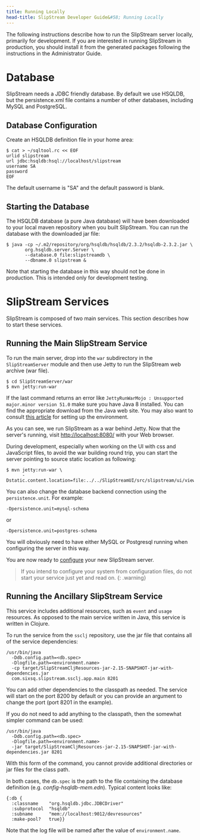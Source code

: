 ```yaml
---
title: Running Locally
head-title: SlipStream Developer Guide&#58; Running Locally
---
```


The following instructions describe how to run the SlipStream server
locally, primarily for development.  If you are interested in running
SlipStream in production, you should install it from the generated
packages following the instructions in the Administrator Guide.

# Database

SlipStream needs a JDBC friendly database. By default we use HSQLDB,
but the persistence.xml file contains a number of other databases,
including MySQL and PostgreSQL.

## Database Configuration

Create an HSQLDB definition file in your home area:

    $ cat > ~/sqltool.rc << EOF
    urlid slipstream
    url jdbc:hsqldb:hsql://localhost/slipstream
    username SA
    password
    EOF

The default username is "SA" and the default password is blank.

## Starting the Database

The HSQLDB database (a pure Java database) will have been downloaded
to your local maven repository when you built SlipStream.  You can run
the database with the downloaded jar file:

    $ java -cp ~/.m2/repository/org/hsqldb/hsqldb/2.3.2/hsqldb-2.3.2.jar \
           org.hsqldb.server.Server \
           --database.0 file:slipstreamdb \
           --dbname.0 slipstream &

Note that starting the database in this way should not be done in
production.  This is intended only for development testing. 

# SlipStream Services

SlipStream is composed of two main services. This section describes
how to start these services.

## Running the Main SlipStream Service

To run the main server, drop into the `war` subdirectory in the
`SlipStreamServer` module and then use Jetty to run the SlipStream web
archive (war file). 

    $ cd SlipStreamServer/war
    $ mvn jetty:run-war

If the last command returns an error like `JettyRunWarMojo :
Unsupported major.minor version 51.0` make sure you have Java 8
installed.  You can find the appropriate download from the Java web
site.  You may also want to consult [this article][java-osx-setup] for
setting up the environment.

As you can see, we run SlipStream as a war behind Jetty.  Now that the
server's running, visit
[http://localhost:8080/](http://localhost:8080/) with your Web
browser.


During development, especially when working on the UI with css and
JavaScript files, to avoid the war building round trip, you can start
the server pointing to source static location as following:

    $ mvn jetty:run-war \
          -Dstatic.content.location=file:../../SlipStreamUI/src/slipstream/ui/views 

You can also change the database backend connection using the
`persistence.unit`. For example:

    -Dpersistence.unit=mysql-schema

or

    -Dpersistence.unit=postgres-schema

You will obviously need to have either MySQL or Postgresql running
when configuring the server in this way.

You are now ready to [configure](/documentation/developer_guide/configuration.html)
your new SlipStream server.

> If you intend to configure your system from configuration files,
do not start your service just yet and read on.
{: .warning}

## Running the Ancillary SlipStream Service

This service includes additional resources, such as `event` and `usage` resources.
As opposed to the main service written in Java, this service is written
in Clojure.

To run the service from the `ssclj` repository, use the jar file that
contains all of the service dependencies:

    /usr/bin/java
      -Ddb.config.path=<db.spec>
      -Dlogfile.path=<environment.name>
      -cp target/SlipStreamCljResources-jar-2.15-SNAPSHOT-jar-with-dependencies.jar
      com.sixsq.slipstream.ssclj.app.main 8201

You can add other dependencies to the classpath as needed.  The
service will start on the port 8200 by default or you can provide an
argument to change the port (port 8201 in the example).

If you do not need to add anything to the classpath, then the somewhat
simpler command can be used:

    /usr/bin/java
      -Ddb.config.path=<db.spec>
      -Dlogfile.path=<environment.name>
      -jar target/SlipStreamCljResources-jar-2.15-SNAPSHOT-jar-with-dependencies.jar 8201

With this form of the command, you cannot provide additional
directories or jar files for the class path.

In both cases, the `db.spec` is the path to the file containing the database definition
(e.g. *config-hsqldb-mem.edn*). Typical content looks like:

    {:db {
      :classname    "org.hsqldb.jdbc.JDBCDriver"
      :subprotocol  "hsqldb"
      :subname      "mem://localhost:9012/devresources"
      :make-pool?   true}}

Note that the log file will be named after the value of `environment.name`.


[java-osx-setup]: http://www.jayway.com/2013/03/08/configuring-maven-to-use-java-7-on-mac-os-x/
